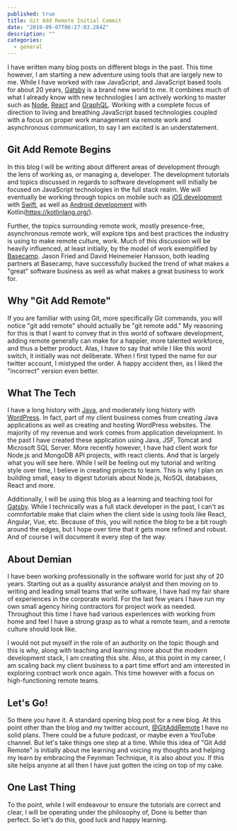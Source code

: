 ```yaml
---
published: true
title: Git Add Remote Initial Commit
date: "2019-09-07T06:27:03.284Z"
description: ""
categories:
  - general
---
```


I have written many blog posts on different blogs in the past. This time however, I am starting a new adventure using tools that are largely new to me. While I have worked with raw JavaScript, and JavaScript based tools for about 20 years, [Gatsby](https://www.gatsbyjs.org) is a brand new world to me. It combines much of what I already know with new technologies I am actively working to master such as [Node](https://nodejs.org), [React](https://reactjs.org/) and [GraphQL](https://graphql.org/). Working with a complete focus of direction to living and breathing JavaScript based technologies coupled with a focus on proper work management via remote work and asynchronous communication, to say I am excited is an understatement.

<!-- end -->

## Git Add Remote Begins

In this blog I‌ will be writing about different areas of development through the lens of working as, or managing a, developer. The development tutorials and topics discussed in regards to software development will initially be focused on JavaScript technologies in the full stack realm. We will eventually be working through topics on mobile such as [iOS development](https://developer.apple.com/swift/) with [Swift](https://swift.org/), as well as [Android development](https://developer.android.com/kotlin) with Kotlin(https://kotlinlang.org/). 

Further, the topics surrounding remote work, mostly presence-free, asynchronous remote work, will explore tips and best practices the industry is using to make remote culture, work. Much of this discussion will be heavily influenced, at least initially, by the model of work exemplified by [Basecamp](https://basecamp.com/). Jason Fried and David Heinemeier Hansson, both leading partners at Basecamp, have successfully bucked the trend of what makes a "great" software business as well as what makes a great business to work for.

## Why "Git Add Remote"
If you are familiar with using Git, more specifically Git commands, you will notice "git add remote" should actually be "git remote add." My reasoning for this is that I want to convey that in this world of software development, adding remote generally can make for a happier, more talented workforce, and thus a better product. Alas, I have to say that while I like this word switch, it initially was not deliberate. When I first typed the name for our twitter account, I mistyped the order. A happy accident then, as I liked the "incorrect" version even better.

## What The Tech
I have a long history with [Java](https://www.java.com/en/), and moderately long history with [WordPress](https://wordpress.org/). In fact, part of my client business comes from creating Java applications as well as creating and hosting WordPress websites. The majority of my revenue and work comes from application development. In the past I have created these application using Java, JSF, Tomcat and Microsoft SQL Server. More recently however, I have had client work for Node.js and MongoDB API projects, with react clients. And that is largely what you will see here. While I will be feeling out my tutorial and writing style over time, I believe in creating projects to learn. This is why I plan on building small, easy to digest tutorials about Node.js, NoSQL databases, React and more.

Additionally, I will be using this blog as a learning and teaching tool for [Gatsby](https://www.gatsbyjs.org). While I technically was a full stack developer in the past, I can't as comnfortable make that claim when the client side is using tools like React, Angular, Vue, etc. Because of this, you will notice the blog to be a bit rough around the edges, but I hope over time that it gets more refined and robust. And of course I will document it every step of the way.


## About Demian
I have been working professionally in the software world for just shy of 20 years. Starting out as a quality assurance analyst and then moving on to writing and leading small teams that write software, I have had my fair share of experiences in the corporate world. For the last few years I have run my own small agency hiring contractors for project work as needed. Throughout this time I have had various experiences with working from home and feel I have a strong grasp as to what a remote team, and a remote culture should look like. 

I would not put myself in the role of an authority on the topic though and this is why, along with teaching and learning more about the modern development stack, I am creating this site. Also, at this point in my career, I am scaling back my client business to a part time effort and am interested in exploring contract work once again. This time however with a focus on high-functioning remote teams.

## Let's Go!
So there you have it. A standard opening blog post for a new blog. At this point other than the blog and my twitter account, [@GitAddRemote](http://twitter.com/gitaddremote) I have no solid plans. There could be a future podcast, or maybe even a YouTube channel. But let's take things one step at a time. While this idea of "Git Add Remote" is initially about me learning and voicing my thoughts and helping my learn by embracing the Feynman Technique, it is also about you.  If this site helps anyone at all then I have just gotten the icing on top of my cake.

## One Last Thing
To the point, while I will endeavour to ensure the tutorials are correct and clear, I will be operating under the philosophy of, Done is better than perfect. So let's do this, good luck and happy learning.